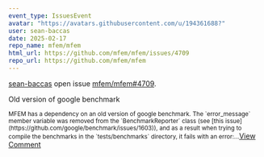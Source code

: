 ```yaml
---
event_type: IssuesEvent
avatar: "https://avatars.githubusercontent.com/u/194361688?"
user: sean-baccas
date: 2025-02-17
repo_name: mfem/mfem
html_url: https://github.com/mfem/mfem/issues/4709
repo_url: https://github.com/mfem/mfem
---
```


<a href='https://github.com/sean-baccas' target='_blank'>sean-baccas</a> open issue <a href='https://github.com/mfem/mfem/issues/4709' target='_blank'>mfem/mfem#4709</a>.

<p>Old version of google benchmark</p><small>MFEM has a dependency on an old version of google benchmark. The `error_message` member variable was removed from the `BenchmarkReporter` class (see [this issue](https://github.com/google/benchmark/issues/1603)), and as a result when trying to compile the benchmarks in the `tests/benchmarks` directory, it fails with an error:...</small><a href='https://github.com/mfem/mfem/issues/4709' target='_blank'>View Comment</a>